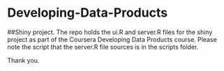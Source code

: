 # Developing-Data-Products
##Shiny project.
The repo holds the ui.R and server.R files for the shiny project as part of the Coursera Developing Data Products
course.
Please note the script that the server.R file sources is in the scripts folder.

Thank you.

